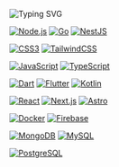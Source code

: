 ![Typing SVG](https://img.shields.io/badge/Iván-González-success?style=for-the-badge&logo=appveyor&color=blue)

[![Node.js](https://img.shields.io/badge/Node.js-000000?style=for-the-badge&logo=Node.js&logoColor=#339933)](https://nodejs.org/)
[![Go](https://img.shields.io/badge/Go-000000?style=for-the-badge&logo=Go&logoColor=#00ADD8)](https://go.dev/)
[![NestJS](https://img.shields.io/badge/NestJS-000000?style=for-the-badge&logo=NestJS&logoColor=#FF5D01)](https://nestjs.com/)

[![CSS3](https://img.shields.io/badge/CSS3-000000?style=for-the-badge&logo=CSS3&logoColor=#1572B6)]()
[![TailwindCSS](https://img.shields.io/badge/TailwindCSS-000000?style=for-the-badge&logo=TailwindCSS&logoColor=#1572B6)](https://tailwindcss.com/)

[![JavaScript](https://img.shields.io/badge/JavaScript-000000?style=for-the-badge&logo=JavaScript&logoColor=#F7DF1E)]()
[![TypeScript](https://img.shields.io/badge/TypeScript-000000?style=for-the-badge&logo=TypeScript&logoColor=#3178C6)]()

[![Dart](https://img.shields.io/badge/Dart-000000?style=for-the-badge&logo=Dart)](https://dart.dev/)
[![Flutter](https://img.shields.io/badge/Flutter-000000?style=for-the-badge&logo=Flutter)](https://flutter.dev/)
[![Kotlin](https://img.shields.io/badge/Kotlin-000000?style=for-the-badge&logo=Kotlin&logoColor=#7F52FF)](https://kotlinlang.org/)

[![React](https://img.shields.io/badge/React-000000?style=for-the-badge&logo=React&logoColor=#61DAFB)](https://es.reactjs.org/)
[![Next.js](https://img.shields.io/badge/Next.js-000000?style=for-the-badge&logo=Next.js&logoColor=#FFFFFF)](https://nextjs.org/)
[![Astro](https://img.shields.io/badge/Astro-000000?style=for-the-badge&logo=Astro&logoColor=#FF5D01)](https://astro.build/)

[![Docker](https://img.shields.io/badge/Docker-000000?style=for-the-badge&logo=Docker&logoColor=#2496ED)](https://www.docker.com/)
[![Firebase](https://img.shields.io/badge/Firebase-000000?style=for-the-badge&logo=Firebase&logoColor=#FFCA28)](https://firebase.google.com/)

[![MongoDB](https://img.shields.io/badge/MongoDB-000000?style=for-the-badge&logo=MongoDB&logoColor=#47A248)](https://www.mongodb.com/)
[![MySQL](https://img.shields.io/badge/MySQL-000000?style=for-the-badge&logo=MySQL&logoColor=#4479A1)](https://www.mysql.com/)

[![PostgreSQL](https://img.shields.io/badge/PostgreSQL-000000?style=for-the-badge&logo=PostgreSQL&logoColor=#4169E1)](https://www.postgresql.org/)
